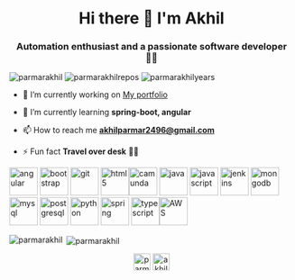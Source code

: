 <!--
**parmarakhil/parmarakhil** is a ✨ _special_ ✨ repository because its `README.md` (this file) appears on your GitHub profile.

Here are some ideas to get you started:

- 🔭 I’m currently working on ...
- 🌱 I’m currently learning ...
- 👯 I’m looking to collaborate on ...
- 🤔 I’m looking for help with ...
- 💬 Ask me about ...
- 📫 How to reach me: ...
- 😄 Pronouns: ...
- ⚡ Fun fact: ...
-->
<h1 align="center">Hi there 👋 I'm Akhil</h1>
<h3 align="center">Automation enthusiast and a passionate software developer 👨‍💻</h3>

<p align="left"> 
  <img src="https://komarev.com/ghpvc/?username=parmarakhil&color=brightgreen" alt="parmarakhil" />
  <img src="https://badges.pufler.dev/repos/parmarakhil" alt="parmarakhilrepos" /> 
  <img src="https://badges.pufler.dev/years/parmarakhil" alt="parmarakhilyears" />
</p>

- 🔭 I’m currently working on [My portfolio](https://parmarakhil.github.io/)

- 🌱 I’m currently learning **spring-boot, angular**

- 📫 How to reach me **akhilparmar2496@gmail.com**

- ⚡ Fun fact **Travel over desk** 🧗‍♂️

<p align="left"><img src="https://www.vectorlogo.zone/logos/angular/angular-icon.svg" alt="angular" width="50" height="50"/> <img src="https://www.vectorlogo.zone/logos/getbootstrap/getbootstrap-icon.svg" alt="bootstrap" width="50" height="50"/> <img src="https://www.vectorlogo.zone/logos/git-scm/git-scm-icon.svg" alt="git" width="50" height="50"/>  <img src="https://www.vectorlogo.zone/logos/w3_html5/w3_html5-icon.svg" alt="html5" width="50" height="50"/><img src="https://www.vectorlogo.zone/logos/camunda/camunda-icon.svg" alt="camunda" width="50" height="50"/> <img src="https://www.vectorlogo.zone/logos/java/java-icon.svg" alt="java" width="50" height="50"/> <img src="https://www.vectorlogo.zone/logos/javascript/javascript-icon.svg" alt="javascript" width="50" height="50"/> <img src="https://www.vectorlogo.zone/logos/jenkins/jenkins-icon.svg" alt="jenkins" width="50" height="50"/> <img src="https://www.vectorlogo.zone/logos/mongodb/mongodb-icon.svg" alt="mongodb" width="50" height="50"/> <img src="https://www.vectorlogo.zone/logos/mysql/mysql-official.svg" alt="mysql" width="50" height="50"/> <img src="https://www.vectorlogo.zone/logos/postgresql/postgresql-icon.svg" alt="postgresql" width="50" height="50"/> <img src="https://www.vectorlogo.zone/logos/python/python-icon.svg" alt="python" width="50" height="50"/> <img src="https://www.vectorlogo.zone/logos/springio/springio-icon.svg" alt="spring" width="50" height="50"/> <img src="https://www.vectorlogo.zone/logos/typescriptlang/typescriptlang-icon.svg" alt="typescript" width="50" height="50"/><img src="https://www.vectorlogo.zone/logos/amazon_aws/amazon_aws-icon.svg" alt="AWS" width="50" height="50"/></p><p><img align="left" src="https://github-readme-stats.vercel.app/api/top-langs/?username=parmarakhil&layout=compact&hide=html" alt="parmarakhil" /></p>

<p>&nbsp;<img align="center" src="https://github-readme-stats.vercel.app/api?username=parmarakhil&show_icons=true" alt="parmarakhil" /></p>

<p align="center">
<a href="https://linkedin.com/in/parmarakhil" target="blank"><img align="center" src="https://cdn.jsdelivr.net/npm/simple-icons@3.0.1/icons/linkedin.svg" alt="parmarakhil" height="30" width="30" /></a>
<a href="https://stackoverflow.com/users/akhil-parmar" target="blank"><img align="center" src="https://cdn.jsdelivr.net/npm/simple-icons@3.0.1/icons/stackoverflow.svg" alt="akhil-parmar" height="30" width="30" /></a>
</p>
